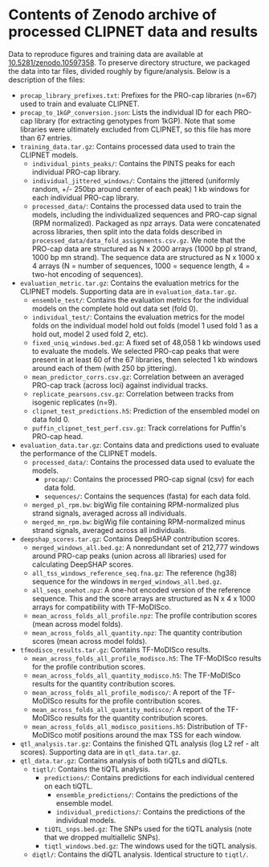 # Contents of Zenodo archive of processed CLIPNET data and results

Data to reproduce figures and training data are available at [10.5281/zenodo.10597358](https://zenodo.org/doi/10.5281/zenodo.10597358). To preserve directory structure, we packaged the data into tar files, divided roughly by figure/analysis. Below is a description of the files:

- `procap_library_prefixes.txt`: Prefixes for the PRO-cap libraries (n=67) used to train and evaluate CLIPNET.
- `procap_to_1kGP_conversion.json`: Lists the individual ID for each PRO-cap library (for extracting genotypes from 1kGP). Note that some libraries were ultimately excluded from CLIPNET, so this file has more than 67 entries.
- `training_data.tar.gz`: Contains processed data used to train the CLIPNET models.
  - `individual_pints_peaks/`: Contains the PINTS peaks for each individual PRO-cap library.
  - `individual_jittered_windows/`: Contains the jittered (uniformly random, +/- 250bp around center of each peak) 1 kb windows for each individual PRO-cap library.
  - `processed_data/`: Contains the processed data used to train the models, including the individualized sequences and PRO-cap signal (RPM normalized). Packaged as npz arrays. Data were concatenated across libraries, then split into the data folds described in `processed_data/data_fold_assignments.csv.gz`. We note that the PRO-cap data are structured as N x 2000 arrays (1000 bp pl strand, 1000 bp mn strand). The sequence data are structured as N x 1000 x 4 arrays (N = number of sequences, 1000 = sequence length, 4 = two-hot encoding of sequences).
- `evaluation_metric.tar.gz`: Contains the evaluation metrics for the CLIPNET models. Supporting data are in `evaluation_data.tar.gz`.
  - `ensemble_test/`: Contains the evaluation metrics for the individual models on the complete hold out data set (fold 0).
  - `individual_test/`: Contains the evaluation metrics for the model folds on the individual model hold out folds (model 1 used fold 1 as a hold out, model 2 used fold 2, etc).
  - `fixed_uniq_windows.bed.gz`: A fixed set of 48,058 1 kb windows used to evaluate the models. We selected PRO-cap peaks that were present in at least 60 of the 67 libraries, then selected 1 kb windows around each of them (with 250 bp jittering).
  - `mean_predictor_corrs.csv.gz`: Correlation between an averaged PRO-cap track (across loci) against individual tracks.
  - `replicate_pearsons.csv.gz`: Correlation between tracks from isogenic replicates (n=9).
  - `clipnet_test_predictions.h5`: Prediction of the ensembled model on data fold 0.
  - `puffin_clipnet_test_perf.csv.gz`: Track correlations for Puffin's PRO-cap head.
- `evaluation_data.tar.gz`: Contains data and predictions used to evaluate the performance of the CLIPNET models.
  - `processed_data/`: Contains the processed data used to evaluate the models.
    - `procap/`: Contains the processed PRO-cap signal (csv) for each data fold.
    - `sequences/`: Contains the sequences (fasta) for each data fold.
  - `merged_pl_rpm.bw`: bigWig file containing RPM-normalized plus strand signals, averaged across all individuals.
  - `merged_mn_rpm.bw`: bigWig file containing RPM-normalized minus strand signals, averaged across all individuals.
- `deepshap_scores.tar.gz`: Contains DeepSHAP contribution scores.
  - `merged_windows_all.bed.gz`: A nonredundant set of 212,777 windows around PRO-cap peaks (union across all libraries) used for calculating DeepSHAP scores.
  - `all_tss_windows_reference_seq.fna.gz`: The reference (hg38) sequence for the windows in `merged_windows_all.bed.gz`.
  - `all_seqs_onehot.npz`: A one-hot encoded version of the reference sequence. This and the score arrays are structured as N x 4 x 1000 arrays for compatibility with TF-MoDISco.
  - `mean_across_folds_all_profile.npz`: The profile contribution scores (mean across model folds).
  - `mean_across_folds_all_quantity.npz`: The quantity contribution scores (mean across model folds).
- `tfmodisco_results.tar.gz`: Contains TF-MoDISco results.
  - `mean_across_folds_all_profile_modisco.h5`: The TF-MoDISco results for the profile contribution scores.
  - `mean_across_folds_all_quantity_modisco.h5`: The TF-MoDISco results for the quantity contribution scores.
  - `mean_across_folds_all_profile_modisco/`: A report of the TF-MoDISco results for the profile contribution scores.
  - `mean_across_folds_all_quantity_modisco/`: A report of the TF-MoDISco results for the quantity contribution scores.
  - `mean_across_folds_all_modisco_positions.h5`: Distribution of TF-MoDISco motif positions around the max TSS for each window.
- `qtl_analysis.tar.gz`: Contains the finished QTL analysis (log L2 ref - alt scores). Supporting data are in `qtl_data.tar.gz`.
- `qtl_data.tar.gz`: Contains analysis of both tiQTLs and diQTLs.
  - `tiqtl/`: Contains the tiQTL analysis.
    - `predictions/`: Contains predictions for each individual centered on each tiQTL.
      - `ensemble_predictions/`: Contains the predictions of the ensemble model.
      - `individual_predictions/`: Contains the predictions of the individual models.
    - `tiQTL_snps.bed.gz`: The SNPs used for the tiQTL analysis (note that we dropped multiallelic SNPs).
    - `tiqtl_windows.bed.gz`: The windows used for the tiQTL analysis.
  - `diqtl/`: Contains the diQTL analysis. Identical structure to `tiqtl/`.
